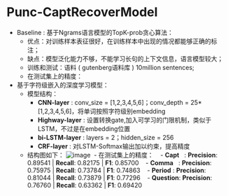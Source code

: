 # Punc-CaptRecoverModel  

- Baseline : 基于Ngrams语言模型的TopK-prob贪心算法：
  - 优点：对训练样本表征很好，在训练样本中出现的情况都能够正确的标注；
  - 缺点：模型泛化能力不够，不能学习长句的上下文信息，语言模型较大；
  - 训练和测试：语料 ( gutenberg语料库 ) 10million sentences; 
  - 在测试集上的精度：
- 基于字符级嵌入的深度学习模型：
  - 模型结构：
    - **CNN-layer** : conv_size = [1,2,3,4,5,6]；conv_depth = 25*[1,2,3,4,5,6]，将单词按照字符级别embedding
    - **Highway-layer** : 设置转换gate,加入可学习的门限机制，类似于LSTM，不过是在embedding位置
    - **bi-LSTM-layer** : layers = 2；hidden_size = 256
    - **CRF-layer** : 对LSTM-Softmax输出加以约束，提高精度
  - 结构图如下：
  ![image](https://github.com/PROosho/PuncCaptRecoverModel/blob/master/model_achitecture.jpg)
  - 在测试集上的精度：
    - **Capt**    : **Precision**: 0.89541 | **Recall**: 0.82175 | **F1**: 0.85700
    - **Comma**   : **Precision**: 0.75975 | **Recall**: 0.73784 | **F1**: 0.74863 
    - **Period**  : **Precision**: 0.81044 | **Recall**: 0.73879 | **F1**: 0.77296
    - **Question**: **Precision**: 0.76760 | **Recall**: 0.63362 | **F1**: 0.69420
